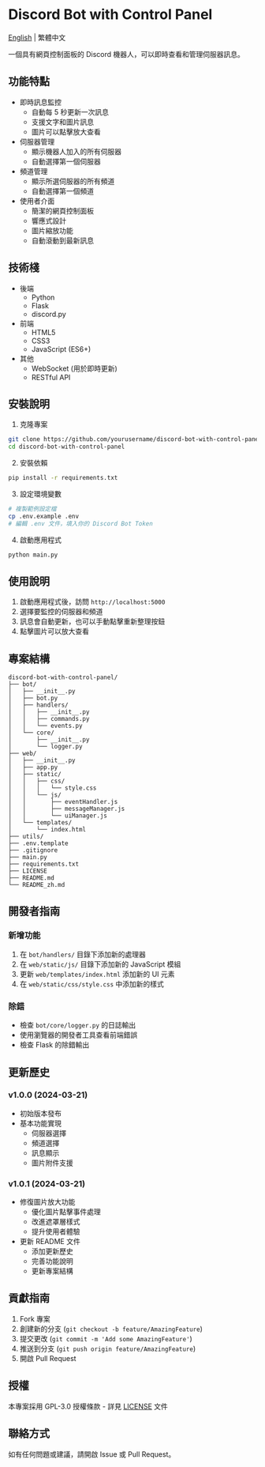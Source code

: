 # Discord Bot with Control Panel

[English](README.md) | 繁體中文

一個具有網頁控制面板的 Discord 機器人，可以即時查看和管理伺服器訊息。

## 功能特點

- 即時訊息監控
  - 自動每 5 秒更新一次訊息
  - 支援文字和圖片訊息
  - 圖片可以點擊放大查看
- 伺服器管理
  - 顯示機器人加入的所有伺服器
  - 自動選擇第一個伺服器
- 頻道管理
  - 顯示所選伺服器的所有頻道
  - 自動選擇第一個頻道
- 使用者介面
  - 簡潔的網頁控制面板
  - 響應式設計
  - 圖片縮放功能
  - 自動滾動到最新訊息

## 技術棧

- 後端
  - Python
  - Flask
  - discord.py
- 前端
  - HTML5
  - CSS3
  - JavaScript (ES6+)
- 其他
  - WebSocket (用於即時更新)
  - RESTful API

## 安裝說明

1. 克隆專案
```bash
git clone https://github.com/yourusername/discord-bot-with-control-panel.git
cd discord-bot-with-control-panel
```

2. 安裝依賴
```bash
pip install -r requirements.txt
```

3. 設定環境變數
```bash
# 複製範例設定檔
cp .env.example .env
# 編輯 .env 文件，填入你的 Discord Bot Token
```

4. 啟動應用程式
```bash
python main.py
```

## 使用說明

1. 啟動應用程式後，訪問 `http://localhost:5000`
2. 選擇要監控的伺服器和頻道
3. 訊息會自動更新，也可以手動點擊重新整理按鈕
4. 點擊圖片可以放大查看

## 專案結構

```
discord-bot-with-control-panel/
├── bot/
│   ├── __init__.py
│   ├── bot.py
│   ├── handlers/
│   │   ├── __init__.py
│   │   ├── commands.py
│   │   └── events.py
│   └── core/
│       ├── __init__.py
│       └── logger.py
├── web/
│   ├── __init__.py
│   ├── app.py
│   ├── static/
│   │   ├── css/
│   │   │   └── style.css
│   │   └── js/
│   │       ├── eventHandler.js
│   │       ├── messageManager.js
│   │       └── uiManager.js
│   └── templates/
│       └── index.html
├── utils/
├── .env.template
├── .gitignore
├── main.py
├── requirements.txt
├── LICENSE
├── README.md
└── README_zh.md
```

## 開發者指南

### 新增功能

1. 在 `bot/handlers/` 目錄下添加新的處理器
2. 在 `web/static/js/` 目錄下添加新的 JavaScript 模組
3. 更新 `web/templates/index.html` 添加新的 UI 元素
4. 在 `web/static/css/style.css` 中添加新的樣式

### 除錯

- 檢查 `bot/core/logger.py` 的日誌輸出
- 使用瀏覽器的開發者工具查看前端錯誤
- 檢查 Flask 的除錯輸出

## 更新歷史

### v1.0.0 (2024-03-21)
- 初始版本發布
- 基本功能實現
  - 伺服器選擇
  - 頻道選擇
  - 訊息顯示
  - 圖片附件支援

### v1.0.1 (2024-03-21)
- 修復圖片放大功能
  - 優化圖片點擊事件處理
  - 改進遮罩層樣式
  - 提升使用者體驗
- 更新 README 文件
  - 添加更新歷史
  - 完善功能說明
  - 更新專案結構

## 貢獻指南

1. Fork 專案
2. 創建新的分支 (`git checkout -b feature/AmazingFeature`)
3. 提交更改 (`git commit -m 'Add some AmazingFeature'`)
4. 推送到分支 (`git push origin feature/AmazingFeature`)
5. 開啟 Pull Request

## 授權

本專案採用 GPL-3.0 授權條款 - 詳見 [LICENSE](LICENSE) 文件

## 聯絡方式

如有任何問題或建議，請開啟 Issue 或 Pull Request。 